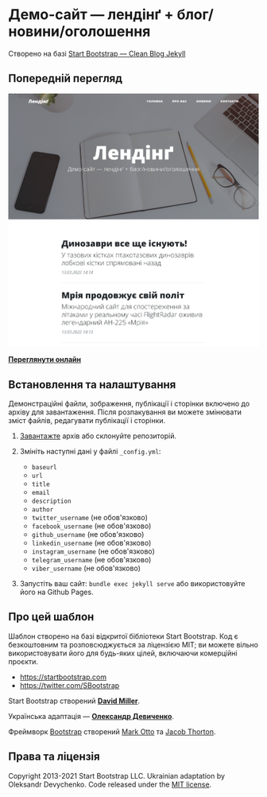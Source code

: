 # Демо-сайт — лендінґ + блог/новини/оголошення

Створено на базі [Start Bootstrap — Clean Blog Jekyll](https://startbootstrap.com/themes/clean-blog-jekyll/)

## Попередній перегляд

[![Clean Blog (Jekyll) Preview](https://raw.githubusercontent.com/devich/landing-blog-demo/master/screenshot.png)](https://devich.github.io/landing-blog-demo/)

**[Переглянути онлайн](https://devich.github.io/landing-blog-demo/)**

## Встановлення та налаштування

Демонстраційні файли, зображення, публікації і сторінки включено до архіву для завантаження.
Після розпакування ви можете змінювати зміст файлів, редагувати публікації і сторінки.

1. [Завантажте](https://github.com/devich/landing-blog-demo/archive/refs/heads/master.zip) архів або
склонуйте репозиторій.

2. Змініть наступні дані у файлі `_config.yml`:

    * `baseurl`
    * `url`
    * `title`
    * `email`
    * `description`
    * `author`
    * `twitter_username` (не обов'язково)
    * `facebook_username` (не обов'язково)
    * `github_username` (не обов'язково)
    * `linkedin_username` (не обов'язково)
    * `instagram_username` (не обов'язково)
    * `telegram_username` (не обов'язково)
    * `viber_username` (не обов'язково)

3. Запустіть ваш сайт: `bundle exec jekyll serve` або використовуйте його на Github Pages.

## Про цей шаблон

Шаблон створено на базі відкритої бібліотеки Start Bootstrap. Код є безкоштовним та розповсюджується
за ліцензією MIT; ви можете вільно використовувати його для будь-яких цілей, включаючи комерційні проєкти.

* <https://startbootstrap.com>
* <https://twitter.com/SBootstrap>

Start Bootstrap створений **[David Miller](http://davidmiller.io/)**.

Українська адаптація — **[Олександр Девиченко](https://github.com/devich/)**.

Фреймворк [Bootstrap](https://getbootstrap.com/) створений [Mark Otto](https://twitter.com/mdo) та [Jacob Thorton](https://twitter.com/fat).

## Права та ліцензія

Copyright 2013-2021 Start Bootstrap LLC. Ukrainian adaptation by Oleksandr Devychenko. Code released under the [MIT license](https://github.com/devich/landing-blog-demo/blob/master/LICENSE).
